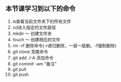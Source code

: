 ##  本节课学习到以下的命令

1. ls查看当前文件夹下的所有文件
1. cd进入指定的文件路径
1. mkdir ～ 创建文件夹
1. touch ～ 创建相应的文件
1. rm -rf 删除命令(-r递归删除，一层一层删。-f强制删除)
1. git clone 克隆命令
1. git add ./-A 添加命令
1. git commit -am "备注"
1. git pull 
1. git push

